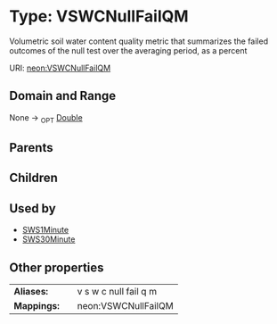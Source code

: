 
# Type: VSWCNullFailQM


Volumetric soil water content quality metric that summarizes the failed outcomes of the null test over the averaging period, as a percent

URI: [neon:VSWCNullFailQM](https://data.neonscience.org/VSWCNullFailQM)


## Domain and Range

None ->  <sub>OPT</sub> [Double](types/Double.md)

## Parents


## Children


## Used by

 * [SWS1Minute](SWS1Minute.md)
 * [SWS30Minute](SWS30Minute.md)

## Other properties

|  |  |  |
| --- | --- | --- |
| **Aliases:** | | v s w c null fail q m |
| **Mappings:** | | neon:VSWCNullFailQM |

